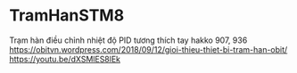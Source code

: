 # TramHanSTM8
 Trạm hàn điều chỉnh nhiệt độ PID tương thích tay hakko 907, 936
https://obitvn.wordpress.com/2018/09/12/gioi-thieu-thiet-bi-tram-han-obit/
https://youtu.be/dXSMlES8lEk

